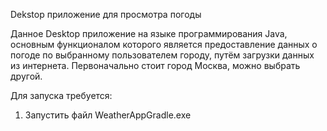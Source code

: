 Dekstop приложение для просмотра погоды

Данное Desktop приложение на языке программирования Java, основным функционалом которого является предоставление данных о погоде по выбранному пользователем городу, путём загрузки данных из интернета. Первоначально стоит город Москва, можно выбрать другой.

Для запуска требуется:
1. Запустить файл WeatherAppGradle.exe
